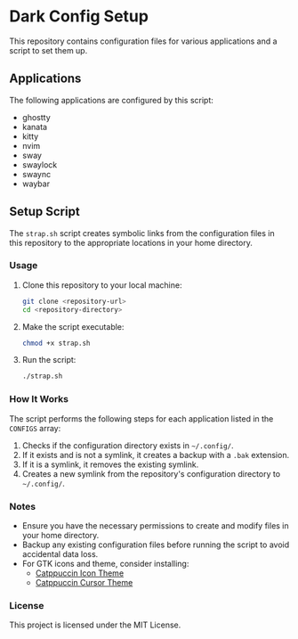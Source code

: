 # Dark Config Setup

This repository contains configuration files for various applications and a script to set them up.

## Applications

The following applications are configured by this script:

- ghostty
- kanata
- kitty
- nvim
- sway
- swaylock
- swaync
- waybar

## Setup Script

The `strap.sh` script creates symbolic links from the configuration files in this repository to the appropriate locations in your home directory.

### Usage

1. Clone this repository to your local machine:

    ```bash
    git clone <repository-url>
    cd <repository-directory>
    ```

2. Make the script executable:

    ```bash
    chmod +x strap.sh
    ```

3. Run the script:

    ```bash
    ./strap.sh
    ```

### How It Works

The script performs the following steps for each application listed in the `CONFIGS` array:

1. Checks if the configuration directory exists in `~/.config/`.
2. If it exists and is not a symlink, it creates a backup with a `.bak` extension.
3. If it is a symlink, it removes the existing symlink.
4. Creates a new symlink from the repository's configuration directory to `~/.config/`.

### Notes

- Ensure you have the necessary permissions to create and modify files in your home directory.
- Backup any existing configuration files before running the script to avoid accidental data loss.
- For GTK icons and theme, consider installing:
  - [Catppuccin Icon Theme](https://github.com/Fausto-Korpsvart/Catppuccin-GTK-Theme.git)
  - [Catppuccin Cursor Theme](https://github.com/catppuccin/cursors.git)

### License

This project is licensed under the MIT License.
